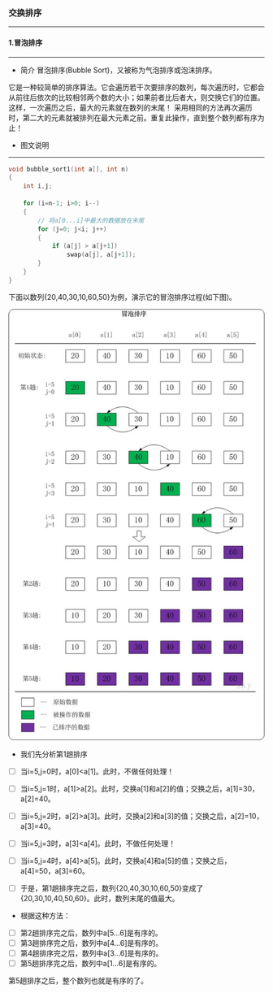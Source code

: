 ### 交换排序
-------------------------------------------------------------------------------------------------------------------------------
#### 1.冒泡排序
-------------------------------------------------------------------------------------------------------------------------------
- 简介
冒泡排序(Bubble Sort)，又被称为气泡排序或泡沫排序。

它是一种较简单的排序算法。它会遍历若干次要排序的数列，每次遍历时，它都会从前往后依次的比较相邻两个数的大小；如果前者比后者大，则交换它们的位置。这样，一次遍历之后，最大的元素就在数列的末尾！ 采用相同的方法再次遍历时，第二大的元素就被排列在最大元素之前。重复此操作，直到整个数列都有序为止！

- 图文说明
-------------------------------------------------------------------------------------------------------------------------------
```C++
void bubble_sort1(int a[], int n)
{
    int i,j;

    for (i=n-1; i>0; i--)
    {
        // 将a[0...i]中最大的数据放在末尾
        for (j=0; j<i; j++)
        {
            if (a[j] > a[j+1])
                swap(a[j], a[j+1]);
        }
    }
}
```
下面以数列{20,40,30,10,60,50}为例，演示它的冒泡排序过程(如下图)。

<div align="center">
    <img src="https://github.com/xuanchengsunjin/Jim_note/blob/sandbox/resource/img/algorithm/maopao.jpg" width="800px">
</div>

- 我们先分析第1趟排序
- [ ] 当i=5,j=0时，a[0]<a[1]。此时，不做任何处理！
- [ ] 当i=5,j=1时，a[1]>a[2]。此时，交换a[1]和a[2]的值；交换之后，a[1]=30，a[2]=40。
- [ ] 当i=5,j=2时，a[2]>a[3]。此时，交换a[2]和a[3]的值；交换之后，a[2]=10，a[3]=40。
- [ ] 当i=5,j=3时，a[3]<a[4]。此时，不做任何处理！
- [ ] 当i=5,j=4时，a[4]>a[5]。此时，交换a[4]和a[5]的值；交换之后，a[4]=50，a[3]=60。

- [ ] 于是，第1趟排序完之后，数列{20,40,30,10,60,50}变成了{20,30,10,40,50,60}。此时，数列末尾的值最大。

- 根据这种方法：

- [ ] 第2趟排序完之后，数列中a[5...6]是有序的。
- [ ] 第3趟排序完之后，数列中a[4...6]是有序的。
- [ ] 第4趟排序完之后，数列中a[3...6]是有序的。
- [ ] 第5趟排序完之后，数列中a[1...6]是有序的。

第5趟排序之后，整个数列也就是有序的了。
